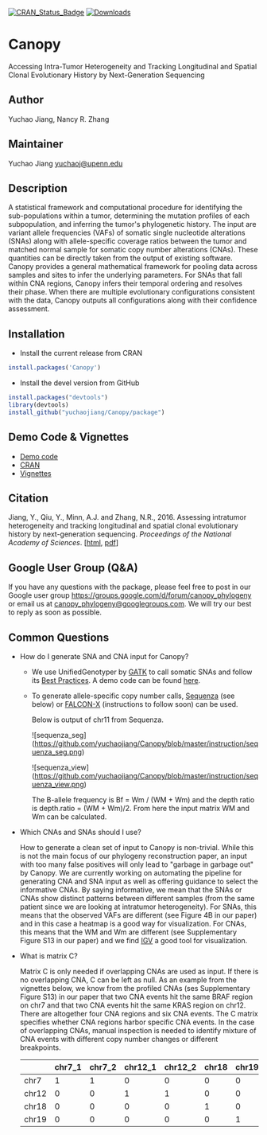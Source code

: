 [![CRAN_Status_Badge](http://www.r-pkg.org/badges/version/Canopy)](http://cran.r-project.org/web/packages/Canopy)
[![Downloads](http://cranlogs.r-pkg.org/badges/Canopy)](http://cran.rstudio.com/package=Canopy)

# Canopy

Accessing Intra-Tumor Heterogeneity and Tracking Longitudinal and Spatial Clonal Evolutionary History by Next-Generation Sequencing


## Author
Yuchao Jiang, Nancy R. Zhang

## Maintainer
Yuchao Jiang <yuchaoj@upenn.edu>


## Description
  A statistical framework and computational procedure for identifying
  the sub-populations within a tumor, determining the mutation profiles of each 
  subpopulation, and inferring the tumor's phylogenetic history. The input are 
  variant allele frequencies (VAFs) of somatic single nucleotide alterations 
  (SNAs) along with allele-specific coverage ratios between the tumor and matched
  normal sample for somatic copy number alterations (CNAs). These quantities can
  be directly taken from the output of existing software. Canopy provides a 
  general mathematical framework for pooling data across samples and sites to 
  infer the underlying parameters. For SNAs that fall within CNA regions, Canopy
  infers their temporal ordering and resolves their phase.  When there are 
  multiple evolutionary configurations consistent with the data, Canopy outputs 
  all configurations along with their confidence assessment.


## Installation
* Install the current release from CRAN
```r
install.packages('Canopy')
```

* Install the devel version from GitHub
```r
install.packages("devtools")
library(devtools)
install_github("yuchaojiang/Canopy/package")
```


## Demo Code & Vignettes
* [Demo code](https://github.com/yuchaojiang/Canopy/blob/master/demo_code/Canopy_demo.R)
* [CRAN](https://cran.r-project.org/web/packages/Canopy/index.html)
* [Vignettes](https://cran.rstudio.com/web/packages/Canopy/vignettes/Canopy_vignettes.pdf)


## Citation
Jiang, Y., Qiu, Y., Minn, A.J. and Zhang, N.R., 2016. Assessing intratumor heterogeneity and tracking longitudinal and spatial clonal evolutionary history by next-generation sequencing. *Proceedings of the National Academy of Sciences*. [[html](http://www.pnas.org/content/early/2016/08/26/1522203113), [pdf](http://www.pnas.org/content/early/2016/08/26/1522203113.full.pdf)]


## Google User Group (Q&A)
If you have any questions with the package, please feel free to post in our Google user group https://groups.google.com/d/forum/canopy_phylogeny or email us at canopy_phylogeny@googlegroups.com. We will try our best to reply as soon as possible.


## Common Questions
* How do I generate SNA and CNA input for Canopy?
  
  * We use UnifiedGenotyper by [GATK](https://software.broadinstitute.org/gatk/) to call somatic SNAs and follow its [Best Practices](https://software.broadinstitute.org/gatk/best-practices/). A demo code can be found [here](https://github.com/yuchaojiang/Canopy/blob/master/instruction/UnifiedGenotyper.sh).
  * To generate allele-specific copy number calls, [Sequenza](https://cran.r-project.org/web/packages/sequenza/index.html) (see below) or [FALCON-X](https://cran.fhcrc.org/web/packages/falconx/index.html) (instructions to follow soon) can be used.
  
    Below is output of chr11 from Sequenza. 
  
    ![sequenza_seg] (https://github.com/yuchaojiang/Canopy/blob/master/instruction/sequenza_seg.png)
  
    ![sequenza_view] (https://github.com/yuchaojiang/Canopy/blob/master/instruction/sequenza_view.png)
  
    The B-allele frequency is Bf = Wm / (WM + Wm) and the depth ratio is depth.ratio = (WM + Wm)/2. From here the input matrix WM and Wm can be calculated.

* Which CNAs and SNAs should I use?
  
  How to generate a clean set of input to Canopy is non-trivial. While this is not the main focus of our phylogeny reconstruction paper, an input with too many false positives will only lead to "garbage in garbage out" by Canopy. We are currently working on automating the pipeline for generating CNA and SNA input as well as offering guidance to select the informative CNAs. By saying informative, we mean that the SNAs or CNAs show distinct patterns between different samples (from the same patient since we are looking at intratumor heterogeneity). For SNAs, this means that the observed VAFs are different (see Figure 4B in our paper) and in this case a heatmap is a good way for visualization. For CNAs, this means that the WM and Wm are different (see Supplementary Figure S13 in our paper) and we find [IGV](http://software.broadinstitute.org/software/igv/) a good tool for visualization.
  
* What is matrix C?

  Matrix C is only needed if overlapping CNAs are used as input. If there is no overlapping CNA, C can be left as null. As an example from the vignettes below, we know from the profiled CNAs (ses Supplementary Figure S13) in our paper that two CNA events hit the same BRAF region on chr7 and that two CNA events hit the same KRAS region on chr12. There are altogether four CNA regions and six CNA events. The C matrix specifies whether CNA regions harbor specific CNA events. In the case of overlapping CNAs, manual inspection is needed to identify mixture of CNA events with different copy number changes or different breakpoints.
  
  |            |     chr7_1 |    chr7_2 |     chr12_1 |    chr12_2 | chr18 | chr19 |
  |------------|------------|-----------|-------------|------------|-------|-------|
  |        chr7|       1    |      1    |       0     |       0    |   0   |   0   |
  |       chr12|       0    |      0    |       1     |       1    |   0   |   0   |
  |       chr18|       0    |      0    |       0     |       0    |   1   |   0   |
  |       chr19|       0    |      0    |       0     |       0    |   0   |   1   |


